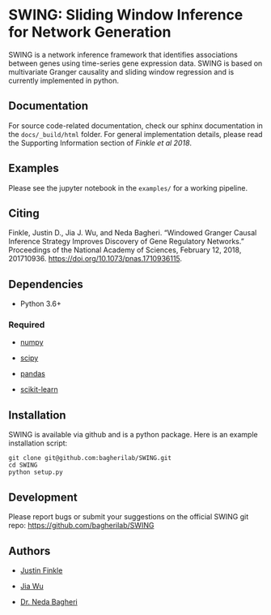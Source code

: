 SWING: Sliding Window Inference for Network Generation
=======================================

SWING is a network inference framework that identifies associations between genes using time-series gene expression data. SWING is based on multivariate Granger causality and sliding window regression and is currently implemented in python. 

Documentation
-------------
For source code-related documentation, check our sphinx documentation in the `docs/_build/html` folder. For general implementation details, please read the Supporting Information section of *Finkle et al 2018*.

Examples
--------
Please see the jupyter notebook in the `examples/` for a working pipeline.

Citing
------
Finkle, Justin D., Jia J. Wu, and Neda Bagheri. “Windowed Granger Causal Inference Strategy Improves Discovery of Gene Regulatory Networks.” Proceedings of the National Academy of Sciences, February 12, 2018, 201710936. https://doi.org/10.1073/pnas.1710936115.

Dependencies
------------

- Python 3.6+

### Required

- [numpy](http://www.numpy.org/)

- [scipy](http://www.scipy.org/)

- [pandas](http://pandas.pydata.org/)

- [scikit-learn](http://scikit-learn.org/stable/)

Installation
------------
SWING is available via github and is a python package. Here is an example installation script:
```
git clone git@github.com:bagherilab/SWING.git
cd SWING
python setup.py
```
 
Development
-----------
Please report bugs or submit your suggestions on the official SWING git repo:
https://github.com/bagherilab/SWING

Authors
-----------

- [Justin Finkle](https://github.com/justinfinkle)

- [Jia Wu](https://github.com/jiawu)

- [Dr. Neda Bagheri](http://www.mccormick.northwestern.edu/research-faculty/directory/profiles/bagheri-neda.html)
